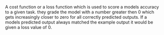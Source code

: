 A cost function or a loss function which is used to score a models accuracy to a given task. they grade the model with a number greater then 0 which gets increasingly closer to zero for all correctly predicted outputs. If a models predicted output always matched the example output it would be given a loss value of 0.